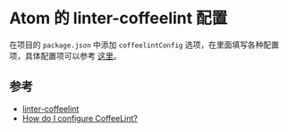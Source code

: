Atom 的 linter-coffeelint 配置
=============================

在项目的 `package.json` 中添加 `coffeelintConfig` 选项，在里面填写各种配置项，具体配置项可以参考 [这里](http://www.coffeelint.org/#options)。

## 参考

* [linter-coffeelint](https://github.com/AtomLinter/linter-coffeelint)
* [How do I configure CoffeeLint?](https://github.com/clutchski/coffeelint/blob/master/doc/user.md)
